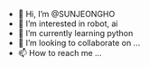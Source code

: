 - 👋 Hi, I’m @SUNJEONGHO
- 👀 I’m interested in robot, ai
- 🌱 I’m currently learning python
- 💞️ I’m looking to collaborate on ...
- 📫 How to reach me ...

<!---
SUNJEONGHO/SUNJEONGHO is a ✨ special ✨ repository because its `README.md` (this file) appears on your GitHub profile.
You can click the Preview link to take a look at your changes.
--->
